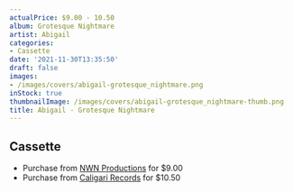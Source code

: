 ```yaml
---
actualPrice: $9.00 - 10.50
album: Grotesque Nightmare
artist: Abigail
categories:
- Cassette
date: '2021-11-30T13:35:50'
draft: false
images:
- /images/covers/abigail-grotesque_nightmare.png
inStock: true
thumbnailImage: /images/covers/abigail-grotesque_nightmare-thumb.png
title: Abigail - Grotesque Nightmare
---
```


## Cassette
* Purchase from [NWN Productions](http://shop.nwnprod.com/index.php?route=product/product&path=73&product_id=16670&sort=pd.name&order=ASC) for $9.00
* Purchase from [Caligari Records](https://caligarirecords.storenvy.com/products/33512080-abigail-grotesque-nightmare) for $10.50
